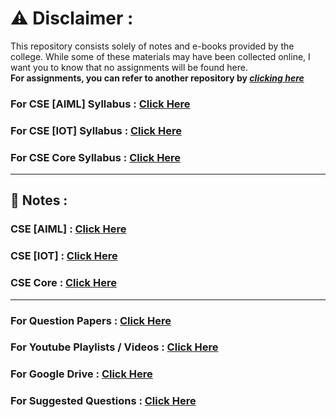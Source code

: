 # ⚠️ Disclaimer :
This repository consists solely of notes and e-books provided by the college. While some of these materials may have been collected online, I want you to know that no assignments will be found here.<br><b>For assignments, you can refer to another repository by <i>[clicking here](https://github.com/BEASTgg/6thsem)</i></b>

### For CSE [AIML] Syllabus : [Click Here](https://drive.google.com/file/d/1yrGbihfzZ1eUXk3-XJKtphce8ZtIf2oB/view?usp=sharing)
### For CSE [IOT] Syllabus : [Click Here](https://drive.google.com/file/d/1t3p1AXfcaK7lLmiY8Cs7lQ14NKkH8v2C/view?usp=sharing)
### For CSE Core Syllabus : [Click Here](https://drive.google.com/file/d/1TJuCKXUKw_iQDzJiN_kJm9904Wh2tLmT/view?usp=sharing)

---------------------------------------------------------------------------------------------------------------------------------------------------------------------------------


## 📜 Notes :

### CSE [AIML] : [Click Here](https://drive.google.com/drive/folders/1hShwytp6_5sdS7c2b9JUgJlm9-vqrra3?usp=sharing)
### CSE [IOT] : [Click Here](https://drive.google.com/drive/folders/1kw6wAgpG7A8vkqv1cN31J5YyZ7KBmrxv?usp=sharing)
### CSE Core : [Click Here](https://drive.google.com/drive/folders/1HoT6_6cuGXEZpViaBFT1jq-Pi6EWT3Lt?usp=sharing)

---------------------------------------------------------------------------------------------------------------------------------------------------------------------------------


### For Question Papers : [Click Here](https://drive.google.com/drive/folders/1JAOuZ0my-8RPNgta7oLBeFwZnHZhadVJ?usp=sharing)
### For Youtube Playlists / Videos : [Click Here](https://drive.google.com/file/d/1rlhgigA6dR4UaMJLO5TFmMNoWFfUYPmS/view?usp=sharing)
### For Google Drive : [Click Here](https://drive.google.com/drive/folders/1mUm7of83a41k5uJQLcgt91DZne-b479P?usp=sharing)
### For Suggested Questions : [Click Here](https://drive.google.com/drive/folders/12F_jTsFfL-0N_jyZG0pTyYzMpxko8nFa?usp=sharing)
